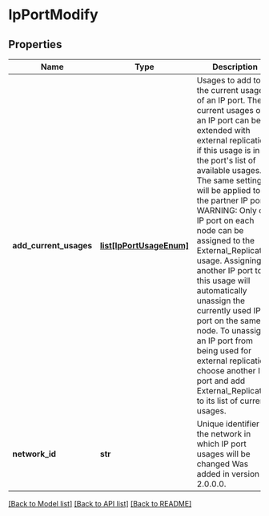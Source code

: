 # IpPortModify

## Properties
Name | Type | Description | Notes
------------ | ------------- | ------------- | -------------
**add_current_usages** | [**list[IpPortUsageEnum]**](IpPortUsageEnum.md) | Usages to add to the current usages of an IP port. The current usages of an IP port can be extended with external replication if this usage is in the port&#39;s list of available usages. The same settings will be applied to the partner IP port.  WARNING: Only one IP port on each node can be assigned to the External_Replication usage. Assigning another IP port to this usage will automatically unassign the currently used IP port on the same node. To unassign an IP port from being used for external replication, choose another IP port and add External_Replication to its list of current usages.  | [optional] 
**network_id** | **str** | Unique identifier of the network in which IP port usages will be changed Was added in version 2.0.0.0. | [optional] 

[[Back to Model list]](../README.md#documentation-for-models) [[Back to API list]](../README.md#documentation-for-api-endpoints) [[Back to README]](../README.md)


